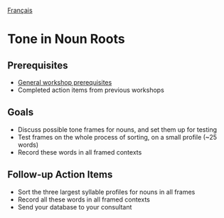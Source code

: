 <a href="../fr/ws/NOUN_ROOT_TONE.md">Français</a>
# Tone in Noun Roots

## Prerequisites
- [General workshop prerequisites](../WORKSHOPS.md#Prerequisites)
- Completed action items from previous workshops

## Goals
- Discuss possible tone frames for nouns, and set them up for testing
- Test frames on the whole process of sorting, on a small profile (~25 words)
- Record these words in all framed contexts

## Follow-up Action Items
- Sort the three largest syllable profiles for nouns in all frames
- Record all these words in all framed contexts
- Send your database to your consultant
